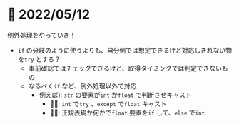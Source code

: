 # 📝 2022/05/12

例外処理をやっていき！


- `if` の分岐のように使うよりも、自分側では想定できるけど対応しきれない物を`try` とする？
  - 事前確認ではチェックできるけど、取得タイミングでは判定できないもの
  - なるべく`if` など、例外処理以外で対応
    - 例えば): `str` の要素が`int` か`float` で判断させキャスト
      - 🙅‍♂️: `int` で`try` 、`except` で`float` キャスト
      - 🙆‍♂️: 正規表現か何かで`float` 要素を`if` して、`else` で`int`
